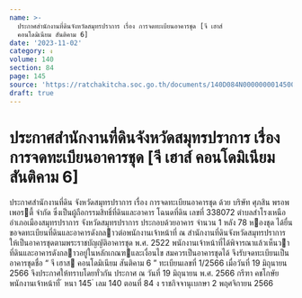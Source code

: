 ```yaml
---
name: >-
  ประกาศสำนักงานที่ดินจังหวัดสมุทรปราการ เรื่อง การจดทะเบียนอาคารชุด [จี เฮาส์
  คอนโดมิเนียม สันติคาม 6]
date: '2023-11-02'
category: ง
volume: 140
section: 84
page: 145
source: 'https://ratchakitcha.soc.go.th/documents/140D084N0000000014500.pdf'
draft: true
---
```


# ประกาศสำนักงานที่ดินจังหวัดสมุทรปราการ เรื่อง การจดทะเบียนอาคารชุด [จี เฮาส์ คอนโดมิเนียม สันติคาม 6]

ประกาศสํานักงานที่ดิน จังหวัดสมุทรปราการ เรื่อง การจดทะเบียนอาคารชุด ด้วย บริษัท ศุภสิน พรอพเพอรตี้ จํากัด ซึ่งเป็นผู้ถือกรรมสิทธิ์ที่ดินและอาคาร โฉนดที่ดิน เลขที่ 338072 ตําบลสําโรงเหนือ อําเภอเมืองสมุทรปราการ จังหวัดสมุทรปราการ ประกอบด้วยอาคาร จํานวน 1 หลัง 78 หองชุด ได้ยื่นขอจดทะเบียนที่ดินและอาคารดังกลาวต่อพนักงานเจ้าหน้าที่ ณ สํานักงานที่ดินจังหวัดสมุทรปราการ ให้เป็นอาคารชุดตามพระราชบัญญัติอาคารชุด พ.ศ. 2522 พนักงานเจ้าหน้าที่ได้พิจารณาแล้วเห็นวา ที่ดินและอาคารดังกลาวอยู่ในหลักเกณฑและเงื่อนไข สมควรเป็นอาคารชุดได้ จึงรับจดทะเบียนเป็นอาคารชุดชื่อ “ จี เฮาส คอนโดมิเนียม สันติคาม 6 ” ทะเบียนเลขที่ 1/2566 เมื่อวันที่ 19 มิถุนายน 2566 จึงประกาศให้ทราบโดยทั่วกัน ประกาศ ณ วันที่ 19 มิถุนายน พ.ศ. 2566 กรีฑา คชโกษัย พนักงานเจ้าหน้าที่ ้ หนา 145 ่ เลม 140 ตอนที่ 84 ง ราชกิจจานุเบกษา 2 พฤศจิกายน 2566
